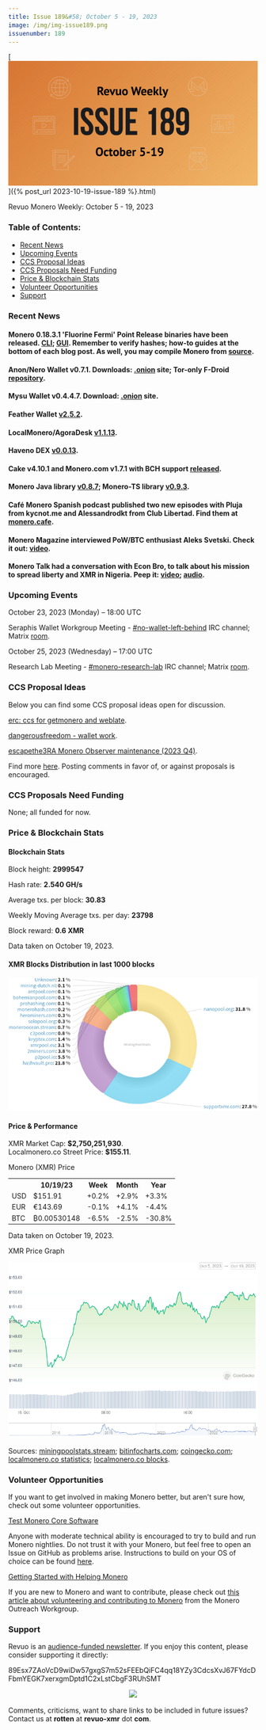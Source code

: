 ```yaml
---
title: Issue 189&#58; October 5 - 19, 2023
image: /img/img-issue189.png
issuenumber: 189
---
```

[<img src="/img/img-issue189.png" alt="Revuo Monero Weekly #189 Slide" class="img-lead">]({% post_url 2023-10-19-issue-189 %}.html)

<p class="text-lead">Revuo Monero Weekly: October 5 - 19, 2023</p>
<!--more-->

<h3>Table of Contents:</h3>
<ul class="contents">
    <li><a href="#news">Recent News</a></li>
    <li><a href="#events">Upcoming Events</a></li>
    <li><a href="#ideas">CCS Proposal Ideas</a></li>
    <li><a href="#proposals">CCS Proposals Need Funding</a></li>
    <li><a href="#stats">Price & Blockchain Stats</a></li>
    <li><a href="#volunteer">Volunteer Opportunities</a></li>
    <li><a href="#support">Support</a></li>
</ul>

<h3 id="news">Recent News</h3>

<div class="newsbyte">
    <h4>Monero 0.18.3.1 'Fluorine Fermi' Point Release binaries have been released. <a href="https://web.getmonero.org/2023/10/07/monero-0.18.3.1-released.html" target="_blank">CLI</a>; <a href="https://web.getmonero.org/2023/10/07/monero-GUI-0.18.3.1-released.html" target="_blank">GUI</a>. Remember to verify hashes; how-to guides at the bottom of each blog post. As well, you may compile Monero from <a href="https://github.com/monero-project/monero#compiling-monero-from-source" target="_blank">source</a>.</h4>
</div>

<div class="newsbyte">
    <h4>Anon/Nero Wallet v0.7.1. Downloads: <a href="http://anonero5wmhraxqsvzq2ncgptq6gq45qoto6fnkfwughfl4gbt44swad.onion/#download" target="_blank">.onion</a> site; Tor-only F-Droid<a href="http://anonero5wmhraxqsvzq2ncgptq6gq45qoto6fnkfwughfl4gbt44swad.onion/fdroid/repo/" target="_blank"> repository</a>.</h4>
</div>

<div class="newsbyte">
    <h4>Mysu Wallet v0.4.4.7. Download: <a href="http://rk63tc3isr7so7ubl6q7kdxzzws7a7t6s467lbtw2ru3cwy6zu6w4jad.onion/download/" target="_blank">.onion</a> site.</h4>
</div>

<div class="newsbyte">
    <h4>Feather Wallet <a href="https://featherwallet.org/download/" target="_blank">v2.5.2</a>.</h4>
</div>

<div class="newsbyte">
    <h4>LocalMonero/AgoraDesk <a href="https://github.com/AgoraDesk-LocalMonero/agoradesk-app-foss/releases/tag/v1.1.13" target="_blank">v1.1.13</a>.</h4>
</div>

<div class="newsbyte">
    <h4>Haveno DEX <a href="https://github.com/haveno-dex/haveno/releases/tag/v0.0.13" target="_blank">v0.0.13</a>.</h4>
</div>

<div class="newsbyte">
    <h4>Cake v4.10.1 and Monero.com v1.7.1 with BCH support <a href="https://github.com/cake-tech/cake_wallet/releases/tag/v4.10.1" target="_blank">released</a>.</h4>
</div>

<div class="newsbyte">
    <h4>Monero Java library <a href="https://github.com/monero-ecosystem/monero-java/releases/tag/v0.8.7" target="_blank">v0.8.7</a>; Monero-TS library <a href="https://github.com/monero-ecosystem/monero-ts/releases/tag/v0.9.3" target="_blank">v0.9.3</a>.</h4>
</div>

<div class="newsbyte">
    <h4>Café Monero Spanish podcast published two new episodes with Pluja from kycnot.me and Alessandrodkt from Club Libertad. Find them at <a href="https://linktr.ee/cafemonero" target="_blank">monero.cafe</a>.</h4>
</div>

<div class="newsbyte">
    <h4>Monero Magazine interviewed PoW/BTC enthusiast Aleks Svetski. Check it out: <a href="https://piped.adminforge.de/watch?v=Bfl3sXduZSA" target="_blank">video</a>.</h4>
</div>

<div class="newsbyte">
    <h4>Monero Talk had a conversation with Econ Bro, to talk about his mission to spread liberty and XMR in Nigeria. Peep it: <a href="https://piped.adminforge.de/watch?v=rQIIxzM3iIg" target="_blank">video</a>; <a href="https://www.monerotalk.live/spreading-liberty-monero-in-nigeria-w-econ-bro" target="_blank">audio</a>.</h4>
</div>

<h3 id="events">Upcoming Events</h3>

<div class="event">
    <p class="date" markdown="1">October 23, 2023 (Monday) – 18:00 UTC</p>
    <p markdown="1">Seraphis Wallet Workgroup Meeting - <a href="irc://irc.libera.chat/#no-wallet-left-behind" target="_blank">#no-wallet-left-behind</a> IRC channel; Matrix <a href="https://matrix.to/#/#no-wallet-left-behind:monero.social" target="_blank">room</a>.</p>
</div>

<div class="event">
    <p class="date" markdown="1">October 25, 2023 (Wednesday) – 17:00 UTC</p>
    <p markdown="1">Research Lab Meeting - <a href="irc://irc.libera.chat/#monero-research-lab" target="_blank">#monero-research-lab</a> IRC channel; Matrix <a href="https://matrix.to/#/#monero-research-lab:monero.social" target="_blank">room</a>.</p>
</div>

<h3 id="ideas">CCS Proposal Ideas</h3>

<p>Below you can find some CCS proposal ideas open for discussion.</p>

<div class="proposal">
<p><a href="https://repo.getmonero.org/monero-project/ccs-proposals/-/merge_requests/416" target="_blank">erc: ccs for getmonero and weblate</a>.</p>
</div>

<div class="proposal">
<p><a href="https://repo.getmonero.org/monero-project/ccs-proposals/-/merge_requests/409" target="_blank">dangerousfreedom - wallet work</a>.</p>
</div>

<div class="proposal">
<p><a href="https://repo.getmonero.org/monero-project/ccs-proposals/-/merge_requests/414" target="_blank">escapethe3RA Monero Observer maintenance (2023 Q4)</a>.</p>
</div>

<div class="proposal">
<p>Find more <a href="https://ccs.getmonero.org/ideas/" target="_blank">here</a>. Posting comments in favor of, or against proposals is encouraged.</p>
</div>

<h3 id="proposals">CCS Proposals Need Funding</h3>

<p>None; all funded for now.</p>

<h3 id="stats">Price & Blockchain Stats</h3>

<h4 class="stat">Blockchain Stats</h4>

<div class="bcstats">
    <p>Block height: <b>2999547</b></p>
    <p>Hash rate: <b>2.540 GH/s</b></p>
    <p>Average txs. per block: <b>30.83</b></p>
    <p>Weekly Moving Average txs. per day: <b>23798</b></p>
    <p>Block reward: <b>0.6 XMR</b></p>
</div>
<p class="note">Data taken on October 19, 2023.</p>

<h4 class="stat">XMR Blocks Distribution in last 1000 blocks</h4>
<p><img src="/img/hashrate-pool-distribution-10191.png" alt="Hashrate Pool Distribution Pie Chart"/></p>

<h4 class="stat" id="price-stat">Price & Performance</h4>

<div class="price-intro">XMR Market Cap: <b>$2,750,251,930</b>.<br/>Localmonero.co Street Price: <b>$155.11</b>.</div>

<p class="table-title">Monero (XMR) Price</p>
<table class="price-table">
  <tr class="row1">
    <th></th>
    <th>10/19/23</th>
    <th>Week</th>
    <th>Month</th>
    <th>Year</th>
  </tr>
  <tr>
    <td data-th="XMR to">USD</td>
    <td data-th="10/19/23">$151.91</td>
    <td data-th="Week" class="green">+0.2%</td>
    <td data-th="Month" class="green">+2.9%</td>
    <td data-th="Year" class="green">+3.3%</td>
  </tr>
  <tr class="row3">
    <td data-th="XMR to">EUR</td>
    <td data-th="10/19/23">€143.69</td>
    <td data-th="Week" class="red">-0.1%</td>
    <td data-th="Month" class="green">+4.1%</td>
    <td data-th="Year" class="red">-4.4%</td>
  </tr>
  <tr>
    <td data-th="XMR to">BTC</td>
    <td data-th="10/19/23">₿0.00530148</td>
    <td data-th="Week" class="red">-6.5%</td>
    <td data-th="Month" class="red">-2.5%</td>
    <td data-th="Year" class="red">-30.8%</td>
  </tr>
</table>
<p class="note">Data taken on October 19, 2023.</p>

<p class="table-title">XMR Price Graph</p>

![XMR Price Graph 10/05/23-10/19/23](/img/weekly-chart-10191.png "XMR Price Graph 10/05/23-10/19/23")

Sources: <a href="https://miningpoolstats.stream/monero" target="_blank">miningpoolstats.stream</a>; <a href="https://bitinfocharts.com/monero/" target="_blank">bitinfocharts.com</a>; <a href="https://www.coingecko.com/en/coins/monero" target="_blank">coingecko.com</a>; <a href="https://localmonero.co/statistics" target="_blank">localmonero.co statistics</a>; <a href="https://localmonero.co/blocks" target="_blank">localmonero.co blocks</a>.

<h3 id="volunteer">Volunteer Opportunities</h3>

<p>If you want to get involved in making Monero better, but aren't sure how, check out some volunteer opportunities.</p>

<div class="newsbyte">
    <p class="date"><a href="https://github.com/monero-project/monero" target="_blank">Test Monero Core Software</a></p>
    <p>Anyone with moderate technical ability is encouraged to try to build and run Monero nightlies. Do not trust it with your Monero, but feel free to open an Issue on GitHub as problems arise. Instructions to build on your OS of choice can be found <a href="https://github.com/monero-project/monero#compiling-monero-from-source" target="_blank">here</a>. </p>
</div>

<div class="newsbyte">
    <p class="date"><a href="https://github.com/monero-project/monero" target="_blank">Getting Started with Helping Monero</a></p>
    <p>If you are new to Monero and want to contribute, please check out <a href="https://web.archive.org/web/20200805013127/https://www.monerooutreach.org/stories/getting-started-helping-monero.html" target="_blank">this article about volunteering and contributing to Monero</a> from the Monero Outreach Workgroup. </p>
</div>

<h3 id="support">Support</h3>

<p markdown="1">Revuo is an <a href="https://revuo-xmr.com/support/">audience-funded newsletter</a>. If you enjoy this content, please consider supporting it directly:</p>

<p class="address" markdown="1">89Esx7ZAoVcD9wiDw57gxgS7m52sFEEbQiFC4qq18YZy3CdcsXvJ67FYdcDFbmYEGK7xerxgmDptd1C2xLstCbgF3RUhSMT</p>

<p><center><a href="monero:89Esx7ZAoVcD9wiDw57gxgS7m52sFEEbQiFC4qq18YZy3CdcsXvJ67FYdcDFbmYEGK7xerxgmDptd1C2xLstCbgF3RUhSMT" class="qr"><img src="/img/donate-monero.jpg" style="max-width: 200px;"/></a></center></p>

Comments, criticisms, want to share links to be included in future issues? Contact us at **rotten** at **revuo-xmr** dot **com**.
